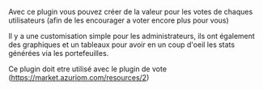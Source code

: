 Avec ce plugin vous pouvez créer de la valeur pour les votes de chaques utilisateurs 
(afin de les encourager a voter encore plus pour vous)

Il y a une customisation simple pour les administrateurs, ils ont également des graphiques et un tableaux pour avoir en un coup d'oeil les stats générées via les portefeuilles.

Ce plugin doit etre utilisé avec le plugin de vote (https://market.azuriom.com/resources/2) 
